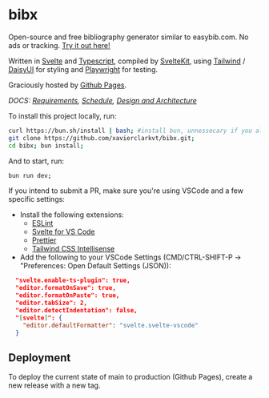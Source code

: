 # bibx
Open-source and free bibliography generator similar to easybib.com. No ads or tracking. [Try it out here!](https://bibx.io/)

Written in [Svelte](https://svelte.dev/) and [Typescript](https://www.typescriptlang.org/), compiled by [SvelteKit](https://kit.svelte.dev/), using [Tailwind](https://tailwindcss.com/) / [DaisyUI](https://daisyui.com/) for styling and [Playwright](https://playwright.dev/) for testing. 

Graciously hosted by [Github Pages](https://pages.github.com/).

*DOCS: [Requirements](docs/requirements.md), [Schedule](docs/schedule.md), [Design and Architecture](docs/design_architecture.md)*  

To install this project locally, run:
```bash
curl https://bun.sh/install | bash; #install bun, unnessecary if you already have it
git clone https://github.com/xavierclarkvt/bibx.git;
cd bibx; bun install;
```

And to start, run:
```bash
bun run dev;
```

If you intend to submit a PR, make sure you're using VSCode and a few specific settings:
- Install the following extensions:
  - [ESLint](https://marketplace.visualstudio.com/items?itemName=dbaeumer.vscode-eslint)
  - [Svelte for VS Code](https://marketplace.visualstudio.com/items?itemName=svelte.svelte-vscode)
  - [Prettier](https://marketplace.visualstudio.com/items?itemName=esbenp.prettier-vscode)
  - [Tailwind CSS Intellisense](https://marketplace.visualstudio.com/items?itemName=bradlc.vscode-tailwindcss)
- Add the following to your VSCode Settings (CMD/CTRL-SHIFT-P -> "Preferences: Open Default Settings (JSON)):
```json
  "svelte.enable-ts-plugin": true,
  "editor.formatOnSave": true,
  "editor.formatOnPaste": true,
  "editor.tabSize": 2,
  "editor.detectIndentation": false,
  "[svelte]": {
    "editor.defaultFormatter": "svelte.svelte-vscode"
  }
```

## Deployment

To deploy the current state of main to production (Github Pages), create a new release with a new tag.
